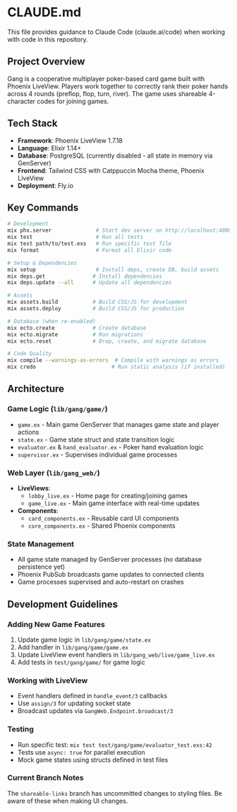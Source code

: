 # CLAUDE.md

This file provides guidance to Claude Code (claude.ai/code) when working with code in this repository.

## Project Overview

Gang is a cooperative multiplayer poker-based card game built with Phoenix LiveView. Players work together to correctly rank their poker hands across 4 rounds (preflop, flop, turn, river). The game uses shareable 4-character codes for joining games.

## Tech Stack

- **Framework**: Phoenix LiveView 1.7.18
- **Language**: Elixir 1.14+
- **Database**: PostgreSQL (currently disabled - all state in memory via GenServer)
- **Frontend**: Tailwind CSS with Catppuccin Mocha theme, Phoenix LiveView
- **Deployment**: Fly.io

## Key Commands

```bash
# Development
mix phx.server              # Start dev server on http://localhost:4000
mix test                    # Run all tests
mix test path/to/test.exs   # Run specific test file
mix format                  # Format all Elixir code

# Setup & Dependencies
mix setup                   # Install deps, create DB, build assets
mix deps.get               # Install dependencies
mix deps.update --all      # Update all dependencies

# Assets
mix assets.build           # Build CSS/JS for development
mix assets.deploy          # Build CSS/JS for production

# Database (when re-enabled)
mix ecto.create            # Create database
mix ecto.migrate           # Run migrations
mix ecto.reset             # Drop, create, and migrate database

# Code Quality
mix compile --warnings-as-errors  # Compile with warnings as errors
mix credo                        # Run static analysis (if installed)
```

## Architecture

### Game Logic (`lib/gang/game/`)
- `game.ex` - Main game GenServer that manages game state and player actions
- `state.ex` - Game state struct and state transition logic
- `evaluator.ex` & `hand_evaluator.ex` - Poker hand evaluation logic
- `supervisor.ex` - Supervises individual game processes

### Web Layer (`lib/gang_web/`)
- **LiveViews**:
  - `lobby_live.ex` - Home page for creating/joining games
  - `game_live.ex` - Main game interface with real-time updates
- **Components**:
  - `card_components.ex` - Reusable card UI components
  - `core_components.ex` - Shared Phoenix components

### State Management
- All game state managed by GenServer processes (no database persistence yet)
- Phoenix PubSub broadcasts game updates to connected clients
- Game processes supervised and auto-restart on crashes

## Development Guidelines

### Adding New Game Features
1. Update game logic in `lib/gang/game/state.ex`
2. Add handler in `lib/gang/game/game.ex`
3. Update LiveView event handlers in `lib/gang_web/live/game_live.ex`
4. Add tests in `test/gang/game/` for game logic

### Working with LiveView
- Event handlers defined in `handle_event/3` callbacks
- Use `assign/3` for updating socket state
- Broadcast updates via `GangWeb.Endpoint.broadcast/3`

### Testing
- Run specific test: `mix test test/gang/game/evaluator_test.exs:42`
- Tests use `async: true` for parallel execution
- Mock game states using structs defined in test files

### Current Branch Notes
The `shareable-links` branch has uncommitted changes to styling files. Be aware of these when making UI changes.